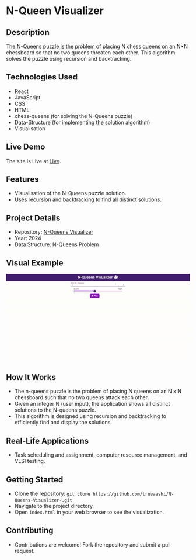 # N-Queen Visualizer

## Description

The N-Queens puzzle is the problem of placing N chess queens on an N×N chessboard so that no two queens threaten each other. This algorithm solves the puzzle using recursion and backtracking.

## Technologies Used

- React
- JavaScript
- CSS
- HTML
- chess-queens (for solving the N-Queens puzzle)
- Data-Structure (for implementing the solution algorithm)
- Visualisation

## Live Demo

The site is Live at [Live](https://trueaashi.github.io/N-Queens-Visualizer-/).

## Features

- Visualisation of the N-Queens puzzle solution.
- Uses recursion and backtracking to find all distinct solutions.

## Project Details

- Repository: [N-Queens Visualizer](https://github.com/trueaashi/N-Queens-Visualizer-.git)
- Year: 2024
- Data Structure: N-Queens Problem

## Visual Example

![N-Queen Visualisation](N-Queens.gif)

## How It Works

- The n-queens puzzle is the problem of placing N queens on an N x N chessboard such that no two queens attack each other.
- Given an integer N (user input), the application shows all distinct solutions to the N-queens puzzle.
- This algorithm is designed using recursion and backtracking to efficiently find and display the solutions.

## Real-Life Applications 
- Task scheduling and assignment, computer resource management, and VLSI testing.

## Getting Started

- Clone the repository: `git clone https://github.com/trueaashi/N-Queens-Visualizer-.git`
- Navigate to the project directory.
- Open `index.html` in your web browser to see the visualization.

## Contributing

- Contributions are welcome! Fork the repository and submit a pull request.
